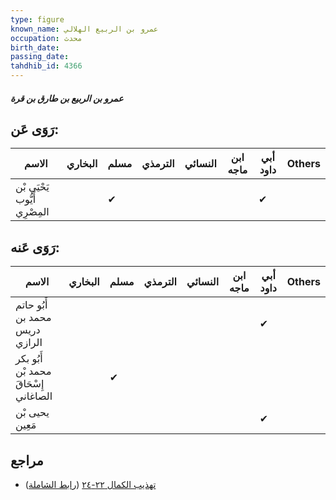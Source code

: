 ```yaml
---
type: figure
known_name: عمرو بن الربيع الهلالي
occupation: محدث
birth_date:
passing_date:
tahdhib_id: 4366
---
```

##### عمرو بن الربيع بن طارق بن قرة

## رَوَى عَن:
| الاسم                         | البخاري | مسلم | الترمذي | النسائي | ابن ماجه | أبي داود | Others |
| ----------------------------- | ------- | ---- | ------- | ------- | -------- | -------- | ------ |
| يَحْيَى بْن أَيُّوب المِصْرِي |         | ✔    |         |         |          | ✔        |        |
## رَوَى عَنه:
| الاسم                                 | البخاري | مسلم | الترمذي | النسائي | ابن ماجه | أبي داود | Others |
| ------------------------------------- | ------- | ---- | ------- | ------- | -------- | -------- | ------ |
| أَبُو حاتم محمد بن دريس الرازي        |         |      |         |         |          | ✔        |        |
| أَبُو بكر محمد بْن إِسْحَاقَ الصاغاني |         | ✔    |         |         |          |          |        |
| يحيى بْن مَعِين                       |         |      |         |         |          | ✔        |        |
## مراجع
- [تهذيب الكمال ٢٢-٢٤](obsidian://open?vault=Tahdhib-al-Kamal&file=Figures/٤٣٦٦-عمرو%20بن%20الربيع%20بن%20طارق%20بن%20قرة) ([رابط الشاملة](https://shamela.ws/book/3722/11277))